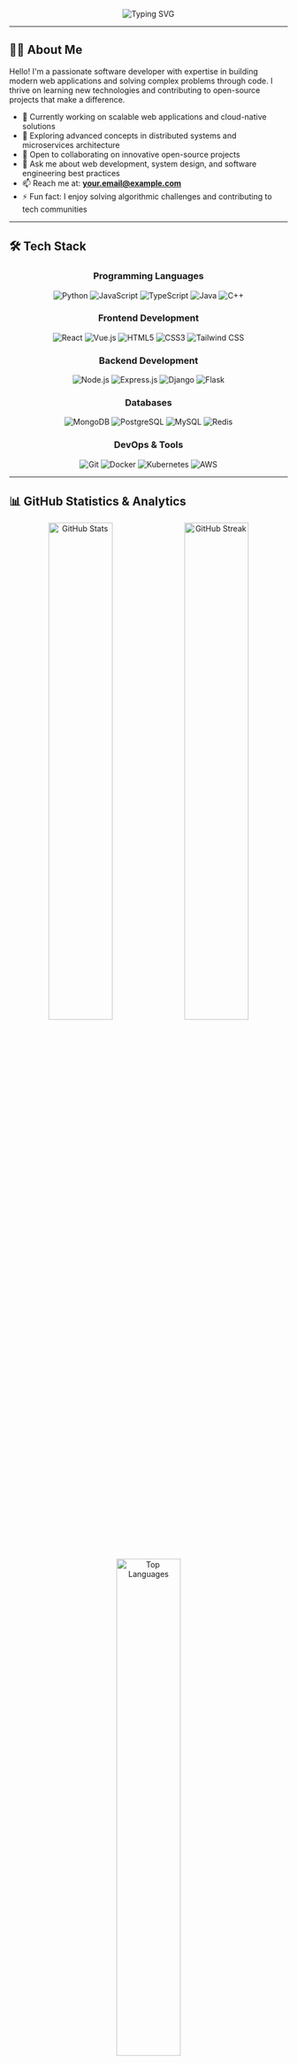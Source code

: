 <div align="center">
  <img src="https://readme-typing-svg.herokuapp.com?font=Fira+Code&size=32&duration=2800&pause=2000&color=A9FEF7&center=true&vCenter=true&width=940&lines=Full+Stack+Developer;Software+Engineer;Open+Source+Enthusiast" alt="Typing SVG" />
</div>

---

## 👨‍💻 About Me

Hello! I'm a passionate software developer with expertise in building modern web applications and solving complex problems through code. I thrive on learning new technologies and contributing to open-source projects that make a difference.

- 🔭 Currently working on scalable web applications and cloud-native solutions
- 🌱 Exploring advanced concepts in distributed systems and microservices architecture
- 👯 Open to collaborating on innovative open-source projects
- 💬 Ask me about web development, system design, and software engineering best practices
- 📫 Reach me at: **your.email@example.com**
- ⚡ Fun fact: I enjoy solving algorithmic challenges and contributing to tech communities

---

## 🛠️ Tech Stack

<div align="center">

### Programming Languages
![Python](https://img.shields.io/badge/Python-3776AB?style=for-the-badge&logo=python&logoColor=white)
![JavaScript](https://img.shields.io/badge/JavaScript-F7DF1E?style=for-the-badge&logo=javascript&logoColor=black)
![TypeScript](https://img.shields.io/badge/TypeScript-007ACC?style=for-the-badge&logo=typescript&logoColor=white)
![Java](https://img.shields.io/badge/Java-ED8B00?style=for-the-badge&logo=openjdk&logoColor=white)
![C++](https://img.shields.io/badge/C++-00599C?style=for-the-badge&logo=cplusplus&logoColor=white)

### Frontend Development
![React](https://img.shields.io/badge/React-20232A?style=for-the-badge&logo=react&logoColor=61DAFB)
![Vue.js](https://img.shields.io/badge/Vue.js-35495E?style=for-the-badge&logo=vuedotjs&logoColor=4FC08D)
![HTML5](https://img.shields.io/badge/HTML5-E34F26?style=for-the-badge&logo=html5&logoColor=white)
![CSS3](https://img.shields.io/badge/CSS3-1572B6?style=for-the-badge&logo=css3&logoColor=white)
![Tailwind CSS](https://img.shields.io/badge/Tailwind_CSS-38B2AC?style=for-the-badge&logo=tailwind-css&logoColor=white)

### Backend Development
![Node.js](https://img.shields.io/badge/Node.js-43853D?style=for-the-badge&logo=nodedotjs&logoColor=white)
![Express.js](https://img.shields.io/badge/Express.js-404D59?style=for-the-badge&logo=express&logoColor=white)
![Django](https://img.shields.io/badge/Django-092E20?style=for-the-badge&logo=django&logoColor=white)
![Flask](https://img.shields.io/badge/Flask-000000?style=for-the-badge&logo=flask&logoColor=white)

### Databases
![MongoDB](https://img.shields.io/badge/MongoDB-4EA94B?style=for-the-badge&logo=mongodb&logoColor=white)
![PostgreSQL](https://img.shields.io/badge/PostgreSQL-316192?style=for-the-badge&logo=postgresql&logoColor=white)
![MySQL](https://img.shields.io/badge/MySQL-00000F?style=for-the-badge&logo=mysql&logoColor=white)
![Redis](https://img.shields.io/badge/Redis-DC382D?style=for-the-badge&logo=redis&logoColor=white)

### DevOps & Tools
![Git](https://img.shields.io/badge/Git-F05032?style=for-the-badge&logo=git&logoColor=white)
![Docker](https://img.shields.io/badge/Docker-2496ED?style=for-the-badge&logo=docker&logoColor=white)
![Kubernetes](https://img.shields.io/badge/Kubernetes-326CE5?style=for-the-badge&logo=kubernetes&logoColor=white)
![AWS](https://img.shields.io/badge/Amazon_AWS-232F3E?style=for-the-badge&logo=amazon-aws&logoColor=white)

</div>

---

## 📊 GitHub Statistics & Analytics

<div align="center">
  <img src="https://github-readme-stats.vercel.app/api?username=kas021&show_icons=true&theme=radical&hide_border=true&count_private=true" alt="GitHub Stats" width="48%" />
  <img src="https://github-readme-streak-stats.herokuapp.com/?user=kas021&theme=radical&hide_border=true" alt="GitHub Streak" width="48%" />
</div>

<div align="center">
  <img src="https://github-readme-stats.vercel.app/api/top-langs/?username=kas021&layout=compact&theme=radical&hide_border=true" alt="Top Languages" width="48%" />
</div>

---

## 🏆 GitHub Trophies

<div align="center">
  <img src="https://github-profile-trophy.vercel.app/?username=kas021&theme=radical&no-frame=true&no-bg=false&margin-w=4&column=7" alt="GitHub Trophies" />
</div>

---

## 📈 Contribution Activity

<div align="center">
  <img src="https://github-readme-activity-graph.vercel.app/graph?username=kas021&theme=react-dark&hide_border=true&area=true" alt="Contribution Graph" />
</div>

---

## 💻 Coding Activity (WakaTime)

<div align="center">
  <img src="https://github-readme-stats.vercel.app/api/wakatime?username=kas021&theme=radical&hide_border=true&layout=compact" alt="Wakatime Stats" />
</div>

---

## 🎯 Skills Overview

```text
💻 Programming        ████████████████████░   95%
🌐 Web Development    ███████████████████░░   90%
📱 Mobile Development █████████████░░░░░░░░   65%
☁️  Cloud & DevOps     ████████████████░░░░░   80%
🤖 AI/ML              ███████████░░░░░░░░░░   55%
```

---

## 🌟 Featured Projects

<div align="center">
  <a href="https://github.com/kas021/project1">
    <img src="https://github-readme-stats.vercel.app/api/pin/?username=kas021&repo=project1&theme=radical&hide_border=true" alt="Project 1" />
  </a>
  <a href="https://github.com/kas021/project2">
    <img src="https://github-readme-stats.vercel.app/api/pin/?username=kas021&repo=project2&theme=radical&hide_border=true" alt="Project 2" />
  </a>
</div>

---

## 📫 Connect With Me

<div align="center">
  
[![LinkedIn](https://img.shields.io/badge/LinkedIn-0077B5?style=for-the-badge&logo=linkedin&logoColor=white)](https://linkedin.com/in/yourprofile)
[![Twitter](https://img.shields.io/badge/Twitter-1DA1F2?style=for-the-badge&logo=twitter&logoColor=white)](https://twitter.com/yourhandle)
[![Email](https://img.shields.io/badge/Email-D14836?style=for-the-badge&logo=gmail&logoColor=white)](mailto:your.email@example.com)
[![Portfolio](https://img.shields.io/badge/Portfolio-000000?style=for-the-badge&logo=About.me&logoColor=white)](https://yourportfolio.com)
[![Dev.to](https://img.shields.io/badge/dev.to-0A0A0A?style=for-the-badge&logo=devdotto&logoColor=white)](https://dev.to/yourprofile)

</div>

---

## 📝 Latest Blog Posts

- 📄 [Blog Post Title 1](https://yourblog.com/post1)
- 📄 [Blog Post Title 2](https://yourblog.com/post2)
- 📄 [Blog Post Title 3](https://yourblog.com/post3)

---

## 🎮 Beyond Coding

- 🎵 Music enthusiast and playlist curator
- 📚 Avid reader of technical blogs and documentation
- ⚽ Sports and fitness advocate
- 🎨 Creative design and UI/UX exploration
- 🌍 Travel photography and cultural experiences

---

## 💡 Daily Inspiration

<div align="center">
  <img src="https://quotes-github-readme.vercel.app/api?type=horizontal&theme=radical" alt="Random Dev Quote" />
</div>

---

## 👀 Profile Views

<div align="center">
  <img src="https://komarev.com/ghpvc/?username=kas021&color=blueviolet&style=for-the-badge&label=Profile+Views" alt="Profile Views" />
</div>

---

<div align="center">
  <img src="https://capsule-render.vercel.app/api?type=waving&color=gradient&height=100&section=footer" alt="Footer" />
</div>

### ✨ Remember:

> "The best way to predict the future is to invent it." - Alan Kay

<div align="center">
  
**Happy Coding!** 🚀

</div>
